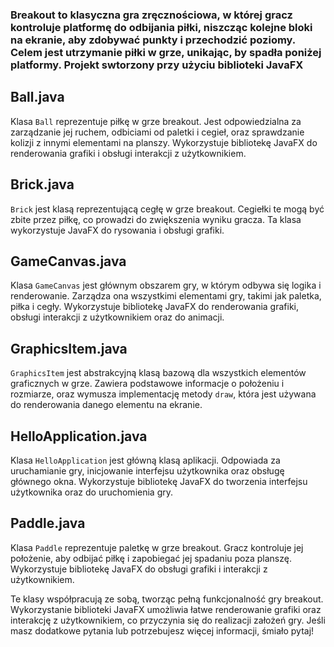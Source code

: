 ### Breakout to klasyczna gra zręcznościowa, w której gracz kontroluje platformę do odbijania piłki, niszcząc kolejne bloki na ekranie, aby zdobywać punkty i przechodzić poziomy. Celem jest utrzymanie piłki w grze, unikając, by spadła poniżej platformy. Projekt swtorzony przy użyciu biblioteki JavaFX


## Ball.java
Klasa `Ball` reprezentuje piłkę w grze breakout. Jest odpowiedzialna za zarządzanie jej ruchem, odbiciami od paletki i cegieł, oraz sprawdzanie kolizji z innymi elementami na planszy. Wykorzystuje bibliotekę JavaFX do renderowania grafiki i obsługi interakcji z użytkownikiem.

## Brick.java
`Brick` jest klasą reprezentującą cegłę w grze breakout. Cegiełki te mogą być zbite przez piłkę, co prowadzi do zwiększenia wyniku gracza. Ta klasa wykorzystuje JavaFX do rysowania i obsługi grafiki.

## GameCanvas.java
Klasa `GameCanvas` jest głównym obszarem gry, w którym odbywa się logika i renderowanie. Zarządza ona wszystkimi elementami gry, takimi jak paletka, piłka i cegły. Wykorzystuje bibliotekę JavaFX do renderowania grafiki, obsługi interakcji z użytkownikiem oraz do animacji.

## GraphicsItem.java
`GraphicsItem` jest abstrakcyjną klasą bazową dla wszystkich elementów graficznych w grze. Zawiera podstawowe informacje o położeniu i rozmiarze, oraz wymusza implementację metody `draw`, która jest używana do renderowania danego elementu na ekranie.

## HelloApplication.java
Klasa `HelloApplication` jest główną klasą aplikacji. Odpowiada za uruchamianie gry, inicjowanie interfejsu użytkownika oraz obsługę głównego okna. Wykorzystuje bibliotekę JavaFX do tworzenia interfejsu użytkownika oraz do uruchomienia gry.

## Paddle.java
Klasa `Paddle` reprezentuje paletkę w grze breakout. Gracz kontroluje jej położenie, aby odbijać piłkę i zapobiegać jej spadaniu poza planszę. Wykorzystuje bibliotekę JavaFX do obsługi grafiki i interakcji z użytkownikiem.

Te klasy współpracują ze sobą, tworząc pełną funkcjonalność gry breakout. Wykorzystanie biblioteki JavaFX umożliwia łatwe renderowanie grafiki oraz interakcję z użytkownikiem, co przyczynia się do realizacji założeń gry. Jeśli masz dodatkowe pytania lub potrzebujesz więcej informacji, śmiało pytaj!
